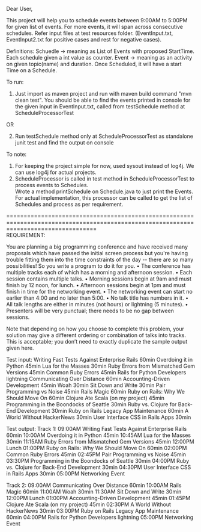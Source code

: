 Dear User,

This project will help you to schedule events between 9:00AM to 5:00PM for given list of events.
For more events, it will span across consecutive schedules.
Refer input files at test resources folder. (EventInput.txt, EventInput2.txt for positive cases and rest for negative cases).

Definitions:
Schuedle ->  meaning as List of Events with proposed StartTime. Each schedule given a int value as counter.
Event -> meaning as an activity on given topic(name) and duration. Once Scheduled, it will have a start Time on a Schedule.

To run:
1. Just import as maven project and run with maven build command "mvn clean test".
	You should be able to find the events printed in console for the given input in EventInput.txt, called from testSchedule method at ScheduleProcessorTest

OR

2. Run testSchedule method only at ScheduleProcessorTest as standalone junit test and find the output on console

To note:
1. For keeping the project simple for now, used sysout instead of log4j. We can use log4j for actual projects.
2. ScheduleProcessor is called in test method in ScheduleProcessorTest to process events to Schedules.	
   Wrote a method printSchedule on Schedule.java to just print the Events.
   For actual implementation, this processor can be called to get the list of Schedules and process as per requirement. 
   
 ======================================================================================================================================  
   REQUIREMENT:
   
   You are planning a big programming conference and have received many proposals which have passed the initial screen process but you're having trouble fitting them into the time constraints of the day -- there are so many possibilities! So you write a program to do it for you.
•	The conference has multiple tracks each of which has a morning and afternoon session.
•	Each session contains multiple talks.
•	Morning sessions begin at 9am and must finish by 12 noon, for lunch.
•	Afternoon sessions begin at 1pm and must finish in time for the networking event.
•	The networking event can start no earlier than 4:00 and no later than 5:00.
•	No talk title has numbers in it.
•	All talk lengths are either in minutes (not hours) or lightning (5 minutes).
•	Presenters will be very punctual; there needs to be no gap between sessions.
 
Note that depending on how you choose to complete this problem, your solution may give a different ordering or combination of talks into tracks. This is acceptable; you don’t need to exactly duplicate the sample output given here.
 
Test input:
Writing Fast Tests Against Enterprise Rails 60min
Overdoing it in Python 45min
Lua for the Masses 30min
Ruby Errors from Mismatched Gem Versions 45min
Common Ruby Errors 45min
Rails for Python Developers lightning
Communicating Over Distance 60min
Accounting-Driven Development 45min
Woah 30min
Sit Down and Write 30min
Pair Programming vs Noise 45min
Rails Magic 60min
Ruby on Rails: Why We Should Move On 60min
Clojure Ate Scala (on my project) 45min
Programming in the Boondocks of Seattle 30min
Ruby vs. Clojure for Back-End Development 30min
Ruby on Rails Legacy App Maintenance 60min
A World Without HackerNews 30min
User Interface CSS in Rails Apps 30min
 
Test output: 
Track 1:
09:00AM Writing Fast Tests Against Enterprise Rails 60min
10:00AM Overdoing it in Python 45min
10:45AM Lua for the Masses 30min
11:15AM Ruby Errors from Mismatched Gem Versions 45min
12:00PM Lunch
01:00PM Ruby on Rails: Why We Should Move On 60min
02:00PM Common Ruby Errors 45min
02:45PM Pair Programming vs Noise 45min
03:30PM Programming in the Boondocks of Seattle 30min
04:00PM Ruby vs. Clojure for Back-End Development 30min
04:30PM User Interface CSS in Rails Apps 30min
05:00PM Networking Event
 
Track 2:
09:00AM Communicating Over Distance 60min
10:00AM Rails Magic 60min
11:00AM Woah 30min
11:30AM Sit Down and Write 30min
12:00PM Lunch
01:00PM Accounting-Driven Development 45min
01:45PM Clojure Ate Scala (on my project) 45min
02:30PM A World Without HackerNews 30min
03:00PM Ruby on Rails Legacy App Maintenance 60min
04:00PM Rails for Python Developers lightning
05:00PM Networking Event


